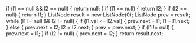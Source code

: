 if (l1 == null && l2 == null) {
return null;
}
if (l1 == null) {
return l2;
}
if (l2 == null) {
return l1;
}
ListNode result = new ListNode(0);
ListNode prev = result;
while (l1 != null && l2 != null) {
if (l1.val <= l2.val) {
prev.next = l1;
l1 = l1.next;
} else {
prev.next = l2;
l2 = l2.next;
}
prev = prev.next;
}
if (l1 != null) {
prev.next = l1;
}
if (l2 != null) {
prev.next = l2;
}
return result.next;